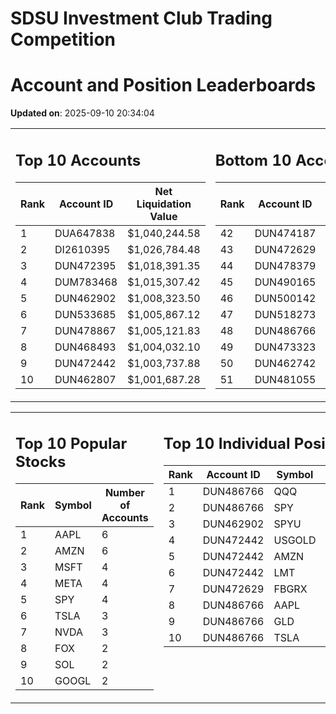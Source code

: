 # SDSU Investment Club Trading Competition 
 # Account and Position Leaderboards

**Updated on**: 2025-09-10 20:34:04

<table><tr><td valign="top">

## Top 10 Accounts
| Rank | Account ID | Net Liquidation Value |
|------|------------|-----------------------|
| 1 | DUA647838 | $1,040,244.58 |
| 2 | DI2610395 | $1,026,784.48 |
| 3 | DUN472395 | $1,018,391.35 |
| 4 | DUM783468 | $1,015,307.42 |
| 5 | DUN462902 | $1,008,323.50 |
| 6 | DUN533685 | $1,005,867.12 |
| 7 | DUN478867 | $1,005,121.83 |
| 8 | DUN468493 | $1,004,032.10 |
| 9 | DUN472442 | $1,003,737.88 |
| 10 | DUN462807 | $1,001,687.28 |

</td><td valign="top">

## Bottom 10 Accounts
| Rank | Account ID | Net Liquidation Value |
|------|------------|-----------------------|
| 42 | DUN474187 | $1,000,421.32 |
| 43 | DUN472629 | $1,000,356.45 |
| 44 | DUN478379 | $1,000,308.06 |
| 45 | DUN490165 | $1,000,105.33 |
| 46 | DUN500142 | $1,000,105.33 |
| 47 | DUN518273 | $1,000,105.33 |
| 48 | DUN486766 | $997,393.48 |
| 49 | DUN473323 | $990,739.58 |
| 50 | DUN462742 | $967,829.84 |
| 51 | DUN481055 | $928,645.98 |

</td></tr></table>

<table><tr><td valign="top">

## Top 10 Popular Stocks
| Rank | Symbol | Number of Accounts |
|------|--------|--------------------|
| 1 | AAPL | 6 |
| 2 | AMZN | 6 |
| 3 | MSFT | 4 |
| 4 | META | 4 |
| 5 | SPY | 4 |
| 6 | TSLA | 3 |
| 7 | NVDA | 3 |
| 8 | FOX | 2 |
| 9 | SOL | 2 |
| 10 | GOOGL | 2 |

</td><td valign="top">

## Top 10 Individual Positions
| Rank | Account ID | Symbol | Cost | Total Value |
|------|------------|--------|-----------|-------------|
| 1 | DUN486766 | QQQ | $150,001.26 | $150,001.26 |
| 2 | DUN486766 | SPY | $150,001.13 | $150,001.13 |
| 3 | DUN462902 | SPYU | $123,827.55 | $123,827.55 |
| 4 | DUN472442 | USGOLD | $109,327.10 | $109,327.10 |
| 5 | DUN472442 | AMZN | $107,554.22 | $107,554.22 |
| 6 | DUN472442 | LMT | $101,548.70 | $101,548.70 |
| 7 | DUN472629 | FBGRX | $100,014.95 | $100,014.95 |
| 8 | DUN486766 | AAPL | $100,002.17 | $100,002.17 |
| 9 | DUN486766 | GLD | $100,001.48 | $100,001.48 |
| 10 | DUN486766 | TSLA | $100,001.43 | $100,001.43 |

</td></tr></table>
